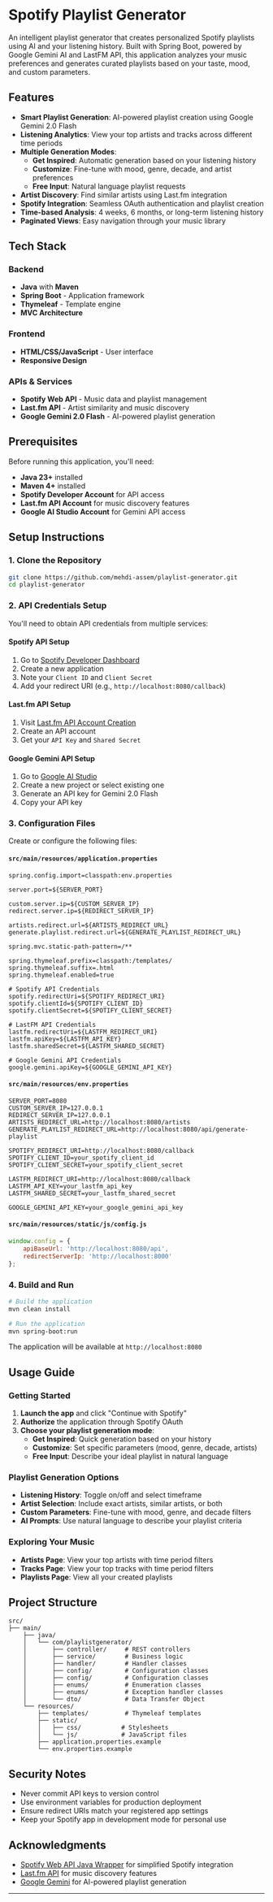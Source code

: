 # Spotify Playlist Generator

An intelligent playlist generator that creates personalized Spotify playlists using AI and your listening history. Built with Spring Boot, powered by Google Gemini AI and LastFM API, this application analyzes your music preferences and generates curated playlists based on your taste, mood, and custom parameters.

## Features

- **Smart Playlist Generation**: AI-powered playlist creation using Google Gemini 2.0 Flash
- **Listening Analytics**: View your top artists and tracks across different time periods
- **Multiple Generation Modes**:
  - **Get Inspired**: Automatic generation based on your listening history
  - **Customize**: Fine-tune with mood, genre, decade, and artist preferences
  - **Free Input**: Natural language playlist requests
- **Artist Discovery**: Find similar artists using Last.fm integration
- **Spotify Integration**: Seamless OAuth authentication and playlist creation
- **Time-based Analysis**: 4 weeks, 6 months, or long-term listening history
- **Paginated Views**: Easy navigation through your music library

## Tech Stack

### Backend
- **Java** with **Maven**
- **Spring Boot** - Application framework
- **Thymeleaf** - Template engine
- **MVC Architecture**

### Frontend
- **HTML/CSS/JavaScript** - User interface
- **Responsive Design**

### APIs & Services
- **Spotify Web API** - Music data and playlist management
- **Last.fm API** - Artist similarity and music discovery
- **Google Gemini 2.0 Flash** - AI-powered playlist generation

## Prerequisites

Before running this application, you'll need:

- **Java 23+** installed
- **Maven 4+** installed
- **Spotify Developer Account** for API access
- **Last.fm API Account** for music discovery features
- **Google AI Studio Account** for Gemini API access

## Setup Instructions

### 1. Clone the Repository

```bash
git clone https://github.com/mehdi-assem/playlist-generator.git
cd playlist-generator
```

### 2. API Credentials Setup

You'll need to obtain API credentials from multiple services:

#### Spotify API Setup
1. Go to [Spotify Developer Dashboard](https://developer.spotify.com/dashboard)
2. Create a new application
3. Note your `Client ID` and `Client Secret`
4. Add your redirect URI (e.g., `http://localhost:8080/callback`)

#### Last.fm API Setup
1. Visit [Last.fm API Account Creation](https://www.last.fm/api/account/create)
2. Create an API account
3. Get your `API Key` and `Shared Secret`

#### Google Gemini API Setup
1. Go to [Google AI Studio](https://aistudio.google.com/)
2. Create a new project or select existing one
3. Generate an API key for Gemini 2.0 Flash
4. Copy your API key

### 3. Configuration Files

Create or configure the following files:

#### `src/main/resources/application.properties`
```properties
spring.config.import=classpath:env.properties

server.port=${SERVER_PORT}

custom.server.ip=${CUSTOM_SERVER_IP}
redirect.server.ip=${REDIRECT_SERVER_IP}

artists.redirect.url=${ARTISTS_REDIRECT_URL}
generate.playlist.redirect.url=${GENERATE_PLAYLIST_REDIRECT_URL}

spring.mvc.static-path-pattern=/**

spring.thymeleaf.prefix=classpath:/templates/
spring.thymeleaf.suffix=.html
spring.thymeleaf.enabled=true

# Spotify API Credentials
spotify.redirectUri=${SPOTIFY_REDIRECT_URI}
spotify.clientId=${SPOTIFY_CLIENT_ID}
spotify.clientSecret=${SPOTIFY_CLIENT_SECRET}

# LastFM API Credentials
lastfm.redirectUri=${LASTFM_REDIRECT_URI}
lastfm.apiKey=${LASTFM_API_KEY}
lastfm.sharedSecret=${LASTFM_SHARED_SECRET}

# Google Gemini API Credentials
google.gemini.apiKey=${GOOGLE_GEMINI_API_KEY}
```

#### `src/main/resources/env.properties`
```properties
SERVER_PORT=8080
CUSTOM_SERVER_IP=127.0.0.1
REDIRECT_SERVER_IP=127.0.0.1
ARTISTS_REDIRECT_URL=http://localhost:8080/artists
GENERATE_PLAYLIST_REDIRECT_URL=http://localhost:8080/api/generate-playlist

SPOTIFY_REDIRECT_URI=http://localhost:8080/callback
SPOTIFY_CLIENT_ID=your_spotify_client_id
SPOTIFY_CLIENT_SECRET=your_spotify_client_secret

LASTFM_REDIRECT_URI=http://localhost:8080/callback
LASTFM_API_KEY=your_lastfm_api_key
LASTFM_SHARED_SECRET=your_lastfm_shared_secret

GOOGLE_GEMINI_API_KEY=your_google_gemini_api_key
```

#### `src/main/resources/static/js/config.js`
```javascript
window.config = {
    apiBaseUrl: 'http://localhost:8080/api',
    redirectServerIp: 'http://localhost:8000'
};
```

### 4. Build and Run

```bash
# Build the application
mvn clean install

# Run the application
mvn spring-boot:run
```

The application will be available at `http://localhost:8080`

## Usage Guide

### Getting Started
1. **Launch the app** and click "Continue with Spotify"
2. **Authorize** the application through Spotify OAuth
3. **Choose your playlist generation mode**:
   - **Get Inspired**: Quick generation based on your history
   - **Customize**: Set specific parameters (mood, genre, decade, artists)
   - **Free Input**: Describe your ideal playlist in natural language

### Playlist Generation Options
- **Listening History**: Toggle on/off and select timeframe
- **Artist Selection**: Include exact artists, similar artists, or both
- **Custom Parameters**: Fine-tune with mood, genre, and decade filters
- **AI Prompts**: Use natural language to describe your playlist criteria

### Exploring Your Music
- **Artists Page**: View your top artists with time period filters
- **Tracks Page**: View your top tracks with time period filters
- **Playlists Page**: View all your created playlists

## Project Structure

```
src/
├── main/
    ├── java/
    │   └── com/playlistgenerator/
    │       ├── controller/     # REST controllers
    │       ├── service/        # Business logic
    │       ├── handler/        # Handler classes
    │       ├── config/         # Configuration classes
    │       ├── config/         # Configuration classes
    │       ├── enums/          # Enumeration classes
    │       ├── enums/          # Exception handler classes
    │       └── dto/            # Data Transfer Object
    └── resources/
        ├── templates/          # Thymeleaf templates
        ├── static/
        │   ├── css/           # Stylesheets
        │   └── js/            # JavaScript files
        ├── application.properties.example
        └── env.properties.example
```

## Security Notes

- Never commit API keys to version control
- Use environment variables for production deployment
- Ensure redirect URIs match your registered app settings
- Keep your Spotify app in development mode for personal use

## Acknowledgments

- [Spotify Web API Java Wrapper](https://github.com/spotify-web-api-java/spotify-web-api-java) for simplified Spotify integration
- [Last.fm API](https://www.last.fm/api) for music discovery features
- [Google Gemini](https://ai.google.dev/) for AI-powered playlist generation

---
